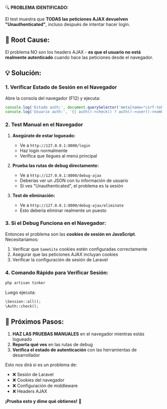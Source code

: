 🔍 **PROBLEMA IDENTIFICADO:**

El test muestra que **TODAS las peticiones AJAX devuelven "Unauthenticated"**, incluso después de intentar hacer login.

## 🚨 **Root Cause:**
El problema NO son los headers AJAX - **es que el usuario no está realmente autenticado** cuando hace las peticiones desde el navegador.

## 💡 **Solución:**

### 1. **Verificar Estado de Sesión en el Navegador**
Abre la consola del navegador (F12) y ejecuta:

```javascript
console.log('Estado auth:', document.querySelector('meta[name="csrf-token"]'));
console.log('Usuario auth:', '{{ auth()->check() ? auth()->user()->nombre : "NO AUTENTICADO" }}');
```

### 2. **Test Manual en el Navegador**

1. **Asegúrate de estar logueado:**
   - Ve a `http://127.0.0.1:8000/login`
   - Haz login normalmente
   - Verifica que llegues al menú principal

2. **Prueba las rutas de debug directamente:**
   - Ve a `http://127.0.0.1:8000/debug-ajax`
   - Deberías ver un JSON con tu información de usuario
   - Si ves "Unauthenticated", el problema es la sesión

3. **Test de eliminación:**
   - Ve a `http://127.0.0.1:8000/debug-ajax/eliminate`
   - Esto debería eliminar realmente un puesto

### 3. **Si el Debug Funciona en el Navegador:**
Entonces el problema son las **cookies de sesión en JavaScript**. Necesitaríamos:

1. Verificar que `SameSite` cookies estén configuradas correctamente
2. Asegurar que las peticiones AJAX incluyan cookies
3. Verificar la configuración de sesión de Laravel

### 4. **Comando Rápido para Verificar Sesión:**

```bash
php artisan tinker
```

Luego ejecuta:
```php
\Session::all();
\Auth::check();
```

## 🎯 **Próximos Pasos:**

1. **HAZ LAS PRUEBAS MANUALES** en el navegador mientras estás logueado
2. **Reporta qué ves** en las rutas de debug  
3. **Verifica el estado de autenticación** con las herramientas de desarrollador

Esto nos dirá si es un problema de:
- ❌ Sesión de Laravel
- ❌ Cookies del navegador  
- ❌ Configuración de middleware
- ❌ Headers AJAX

**¡Prueba esto y dime qué obtienes!** 🚀